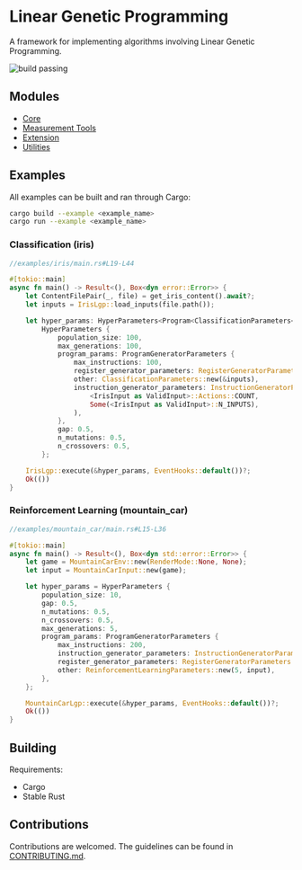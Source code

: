# Linear Genetic Programming

A framework for implementing algorithms involving Linear Genetic Programming.

![build passing](https://github.com/urmzd/linear-genetic-programming/actions/workflows/develop.yml/badge.svg)

## Modules

-   [Core](src/core/)
-   [Measurement Tools](src/measure/)
-   [Extension](src/extensions/)
-   [Utilities](src/utils/)

## Examples

All examples can be built and ran through Cargo:

```bash
cargo build --example <example_name>
cargo run --example <example_name>
```

### Classification (iris)

```rust
//examples/iris/main.rs#L19-L44

#[tokio::main]
async fn main() -> Result<(), Box<dyn error::Error>> {
    let ContentFilePair(_, file) = get_iris_content().await?;
    let inputs = IrisLgp::load_inputs(file.path());

    let hyper_params: HyperParameters<Program<ClassificationParameters<IrisInput>>> =
        HyperParameters {
            population_size: 100,
            max_generations: 100,
            program_params: ProgramGeneratorParameters {
                max_instructions: 100,
                register_generator_parameters: RegisterGeneratorParameters::new(1),
                other: ClassificationParameters::new(&inputs),
                instruction_generator_parameters: InstructionGeneratorParameters::new(
                    <IrisInput as ValidInput>::Actions::COUNT,
                    Some(<IrisInput as ValidInput>::N_INPUTS),
                ),
            },
            gap: 0.5,
            n_mutations: 0.5,
            n_crossovers: 0.5,
        };

    IrisLgp::execute(&hyper_params, EventHooks::default())?;
    Ok(())
}
```

### Reinforcement Learning (mountain_car)

```rust
//examples/mountain_car/main.rs#L15-L36

#[tokio::main]
async fn main() -> Result<(), Box<dyn std::error::Error>> {
    let game = MountainCarEnv::new(RenderMode::None, None);
    let input = MountainCarInput::new(game);

    let hyper_params = HyperParameters {
        population_size: 10,
        gap: 0.5,
        n_mutations: 0.5,
        n_crossovers: 0.5,
        max_generations: 5,
        program_params: ProgramGeneratorParameters {
            max_instructions: 200,
            instruction_generator_parameters: InstructionGeneratorParameters::new(6, None),
            register_generator_parameters: RegisterGeneratorParameters::new(3),
            other: ReinforcementLearningParameters::new(5, input),
        },
    };

    MountainCarLgp::execute(&hyper_params, EventHooks::default())?;
    Ok(())
}
```

## Building

Requirements:

-   Cargo
-   Stable Rust

## Contributions

Contributions are welcomed. The guidelines can be found in [CONTRIBUTING.md](./CONTRIBUTING.md).
